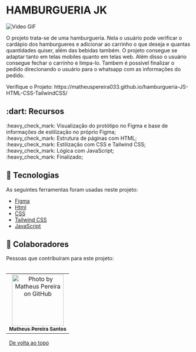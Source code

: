 # HAMBURGUERIA JK
<img src="https://github.com/MatheusPereira033/hamburgueria-JS-HTML-CSS-TailwindCSS/blob/main/Apresenta%C3%A7%C3%A3o%20hamburgueria%20jk.gif?raw=true" alt="Video GIF">
<p>O projeto trata-se de uma hamburgueria. Nela o usuário pode verificar o cardápio dos hamburgueres e adicionar ao carrinho o que deseja e quantas quantidades quiser, além das bebidas também. O projeto consegue se adaptar tanto em telas mobiles quanto em telas web. Além disso o usuário consegue fechar o carrinho e limpa-lo. Tambem é possível finalizar o pedido direcionando o usuário para o whatsapp com as informações do pedido.</p>
Verifique o Projeto: https://matheuspereira033.github.io/hamburgueria-JS-HTML-CSS-TailwindCSS/
<br>
<h2>:dart: Recursos</h2>
:heavy_check_mark: Visualização do protótipo no Figma e base de informações de estilização no próprio Figma;<br>
:heavy_check_mark: Estrutura de páginas com HTML;<br>
:heavy_check_mark: Estilização com CSS e Tailwind CSS;<br>
:heavy_check_mark: Lógica com JavaScript;<br>
:heavy_check_mark: Finalizado;<br>

<h2>🚀 Tecnologias</h2>
As seguintes ferramentas foram usadas neste projeto:<br>

- [Figma](https://developer.mozilla.org/en-US/docs/Web/HTML/Element/figma/)
- [Html](https://developer.mozilla.org/en-US/docs/Web/HTML/Element/html/)
- [CSS](https://developer.mozilla.org/en-US/docs/Web/CSS)
- [Tailwind CSS](https://developer.mozilla.org/en-US/docs/Web/tailwindCSS)
- [JavaScript](https://developer.mozilla.org/en-US/docs/Web/JavaScript)


<h2>🤝 Colaboradores</h2>
Pessoas que contribuíram para este projeto:
<br>
<br>
<table>
  <tr>
    <td align="center">
      <a href="#">
        <img src="https://avatars.githubusercontent.com/u/111443981?s=400&u=5b2c6c85263f06610a2865e2eea4bf55ef6815a7&v=4" width="140px;" alt="Photo by Matheus Pereira on GitHub"/><br>
        <sub>
          <b>Matheus Pereira Santos</b>
        </sub>
      </a>
    </all>
  </tr>
</table>

&#xa0;
<a href="#top">De volta ao topo</a>
